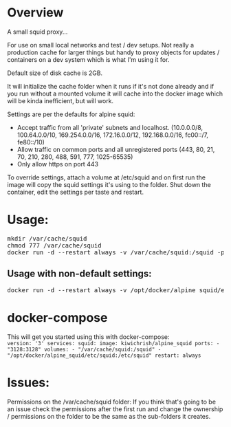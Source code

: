# Overview

A small squid proxy...  

For use on small local networks and test / dev setups.  Not really a production cache for larger things but handy to proxy objects for updates / containers on a dev system which is what I'm using it for.

Default size of disk cache is 2GB.

It will initialize the cache folder when it runs if it's not done already and if you run without a mounted volume it will cache into the docker image which will be kinda inefficient, but will work.

Settings are per the defaults for alpine squid:
* Accept traffic from all 'private' subnets and localhost.  (10.0.0.0/8, 100.64.0.0/10, 169.254.0.0/16, 172.16.0.0/12, 192.168.0.0/16, fc00::/7, fe80::/10)
* Allow traffic on common ports and all unregistered ports (443, 80, 21, 70, 210, 280, 488, 591, 777, 1025-65535)
* Only allow https on port 443

To override settings, attach a volume at /etc/squid and on first run the image will copy the squid settings it's using to the folder.  Shut down the container, edit the settings per taste and restart.

# Usage:
<pre>
mkdir /var/cache/squid
chmod 777 /var/cache/squid
docker run -d --restart always -v /var/cache/squid:/squid -p3128:3128 kiwichrish/alpine_squid
</pre>

## Usage with non-default settings:
<pre>
docker run -d --restart always -v /opt/docker/alpine_squid/etc/squid:/etc/squid -v /var/cache/squid:/squid -p3128:3128 kiwichrish/alpine_squid
</pre>

# docker-compose

This will get you started using this with docker-compose:
<code>
version: '3'
services:
  squid:
    image: kiwichrish/alpine_squid
    ports:
      - "3128:3128"
    volumes:
      - "/var/cache/squid:/squid"
      - "/opt/docker/alpine_squid/etc/squid:/etc/squid"
    restart: always
</code>

# Issues:
Permissions on the /var/cache/squid folder:
If you think that's going to be an issue check the permissions after the first run and change the ownership / permissions on the folder to be the same as the sub-folders it creates.

